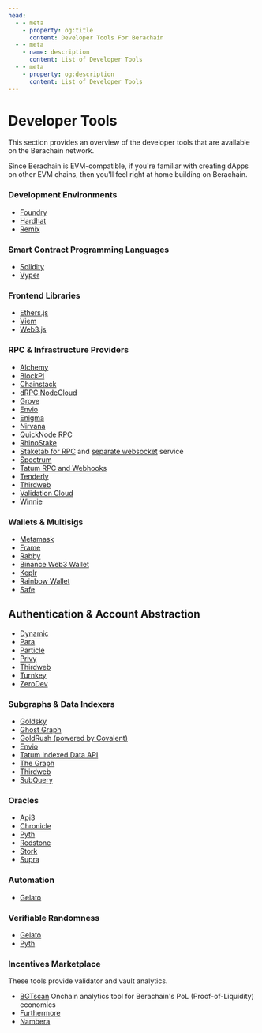 ```yaml
---
head:
  - - meta
    - property: og:title
      content: Developer Tools For Berachain
  - - meta
    - name: description
      content: List of Developer Tools
  - - meta
    - property: og:description
      content: List of Developer Tools
---
```


<script setup>
  import config from '@berachain/config/constants.json';
</script>

# Developer Tools

This section provides an overview of the developer tools that are available on the Berachain network.

Since Berachain is EVM-compatible, if you're familiar with creating dApps on other EVM chains, then you'll feel right at home building on Berachain.

### Development Environments

- [Foundry](https://github.com/foundry-rs/foundry)
- [Hardhat](https://hardhat.org/)
- [Remix](https://remix.ethereum.org/)

### Smart Contract Programming Languages

- [Solidity](https://docs.soliditylang.org/en/v0.8.20/)
- [Vyper](https://docs.vyperlang.org/en/stable/)

### Frontend Libraries

- [Ethers.js](https://docs.ethers.org/v5/)
- [Viem](https://viem.sh)
- [Web3.js](https://web3js.readthedocs.io/en/v1.10.0/)

### RPC & Infrastructure Providers

- [Alchemy](https://docs.alchemy.com/reference/berachain-api-quickstart)
- [BlockPI](https://blockpi.io/)
- [Chainstack](https://chainstack.com/build-better-with-berachain/)
- [dRPC NodeCloud](https://drpc.org/chainlist/berachain)
- [Grove](https://grove.city)
- [Envio](https://envio.dev)
- [Enigma](https://enigma-validator.com/services)
- [Nirvana](https://nirvanalabs.io/nodes/berachain)
- [QuickNode RPC](https://quicknode.notion.site/QuickNode-Benefits-for-Berachain-Developers-175d54ec5d644f598fde797633add2c1?pvs=4)
- [RhinoStake](https://rhinostake.com/resources/berachain-apis)
- [Staketab for RPC](https://bera-evm-rpc.staketab.org:443) and [separate websocket](wss://bera-evm-ws.staketab.org:443) service
- [Spectrum](https://spectrumnodes.com)
- [Tatum RPC and Webhooks](https://tatum.io/berachain-and-tatum)
- [Tenderly](https://dashboard.tenderly.co/)
- [Thirdweb](https://thirdweb.com/chainlist)
- [Validation Cloud](https://www.validationcloud.io/berachain-rpc)
- [Winnie](https://www.henlo-winnie.dev/)

### Wallets & Multisigs

- [Metamask](https://metamask.io/)
- [Frame](https://frame.sh/)
- [Rabby](https://rabby.io/)
- [Binance Web3 Wallet](https://www.binance.com/en/web3wallet)
- [Keplr](https://keplr.app/)
- [Rainbow Wallet](https://rainbow.me/en/)
- [Safe](https://safe.berachain.com/welcome)

## Authentication & Account Abstraction

- [Dynamic](https://www.dynamic.xyz/)
- [Para](https://getpara.com)
- [Particle](https://particle.network/)
- [Privy](https://www.privy.io/)
- [Thirdweb](https://thirdweb.com/explore/smart-wallet)
- [Turnkey](https://www.turnkey.com/)
- [ZeroDev](https://zerodev.app/)

### Subgraphs & Data Indexers

- [Goldsky](https://docs.goldsky.com/chains/berachain)
- [Ghost Graph](https://ghostgraph.xyz)
- [GoldRush (powered by Covalent)](https://goldrush.dev/docs/networks/berachain-testnet/)
- [Envio](https://envio.dev)
- [Tatum Indexed Data API](https://tatum.io/berachain-and-tatum)
- [The Graph](https://thegraph.com/)
- [Thirdweb](https://thirdweb.com/insight?ref=blog.thirdweb.com)
- [SubQuery](https://subquery.network)

### Oracles

- [Api3](https://api3.org)
- [Chronicle](https://chroniclelabs.org/)
- [Pyth](https://pyth.network/)
- [Redstone](https://docs.redstone.finance/docs/introduction)
- [Stork](https://www.stork.network)
- [Supra](https://supra.com)

### Automation

- [Gelato](https://www.gelato.network/web3-functions)

### Verifiable Randomness

- [Gelato](https://app.gelato.network/vrf)
- [Pyth](https://docs.pyth.network/entropy)

### Incentives Marketplace

These tools provide validator and vault analytics.

- [BGTscan](https://bgtscan.com/bribe-market/bgt-emission-rates) Onchain analytics tool for Berachain's PoL (Proof-of-Liquidity) economics
- [Furthermore](https://furthermore.app/)
- [Nambera](https://nambera.com/)

